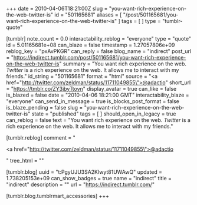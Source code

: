 +++
date = 2010-04-06T18:21:00Z
slug = "you-want-rich-experience-on-the-web-twitter-is"
id = "501165681"
aliases = [ "/post/501165681/you-want-rich-experience-on-the-web-twitter-is" ]
tags = [ ]
type = "tumblr-quote"

[tumblr]
note_count = 0.0
interactability_reblog = "everyone"
type = "quote"
id = 5.01165681e+08
can_blaze = false
timestamp = 1.27057806e+09
reblog_key = "pxAvPKGR"
can_reply = false
blog_name = "indirect"
post_url = "https://indirect.tumblr.com/post/501165681/you-want-rich-experience-on-the-web-twitter-is"
summary = "You want rich experience on the web. *Twitter* is a rich experience on the web. It allows me to interact with my friends."
id_string = "501165681"
format = "html"
source = "<a href=\"http://twitter.com/zeldman/status/11711049855\">@adactio</a>"
short_url = "https://tmblr.co/ZY3jbyTtovn"
display_avatar = true
can_like = false
is_blazed = false
date = "2010-04-06 18:21:00 GMT"
interactability_blaze = "everyone"
can_send_in_message = true
is_blocks_post_format = false
is_blaze_pending = false
slug = "you-want-rich-experience-on-the-web-twitter-is"
state = "published"
tags = [ ]
should_open_in_legacy = true
can_reblog = false
text = "You want rich experience on the web. *Twitter* is a rich experience on the web. It allows me to interact with my friends."

[tumblr.reblog]
comment = "<p><a href=\"http://twitter.com/zeldman/status/11711049855\">@adactio</a></p>"
tree_html = ""

[tumblr.blog]
uuid = "t:PgyUJU3SA2Klwyt81UWAwQ"
updated = 1.738205153e+09
can_show_badges = true
name = "indirect"
title = "indirect"
description = ""
url = "https://indirect.tumblr.com/"

[tumblr.blog.tumblrmart_accessories]
+++
